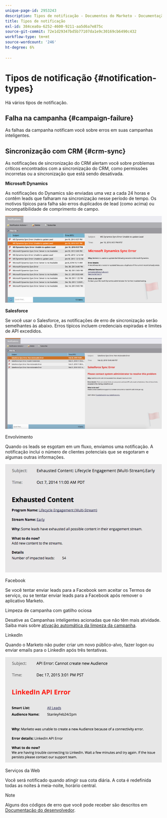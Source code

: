 ```yaml
---
unique-page-id: 2953243
description: Tipos de notificação - Documentos do Marketo - Documentação do produto
title: Tipos de notificação
exl-id: 384cea0a-6252-4600-9211-aa5d6a7e875c
source-git-commit: 72e1d29347bd5b77107da1e9c30169cb6490c432
workflow-type: tm+mt
source-wordcount: '246'
ht-degree: 6%

---
```


# Tipos de notificação {#notification-types}

Há vários tipos de notificação.

## Falha na campanha  {#campaign-failure}

As falhas da campanha notificam você sobre erros em suas campanhas inteligentes.

## Sincronização com CRM {#crm-sync}

As notificações de sincronização do CRM alertam você sobre problemas críticos encontrados com a sincronização do CRM, como permissões incorretas ou a sincronização que está sendo desativada.

**Microsoft Dynamics**

As notificações do Dynamics são enviadas uma vez a cada 24 horas e contêm leads que falharam na sincronização nesse período de tempo. Os motivos típicos para falha são erros duplicados de lead (como acima) ou incompatibilidade de comprimento de campo.

![](assets/image2016-1-20-11-3a19-3a58.png)

**Salesforce**

Se você usar o Salesforce, as notificações de erro de sincronização serão semelhantes às abaixo. Erros típicos incluem credenciais expiradas e limites de API excedidos.

![](assets/salesforcesyncerror.png)

Envolvimento

Quando os leads se esgotam em um fluxo, enviamos uma notificação.  A notificação inclui o número de clientes potenciais que se esgotaram e algumas outras informações.

![](assets/image2014-10-14-10-3a57-3a9.png)

Facebook

Se você tentar enviar leads para a Facebook sem aceitar os Termos de serviço, ou se tentar enviar leads para a Facebook após remover o aplicativo Marketo.

Limpeza de campanha com gatilho ociosa

Desative as Campanhas inteligentes acionadas que não têm mais atividade. Saiba mais sobre  [ativação automática da limpeza da campanha](/help/marketo/product-docs/core-marketo-concepts/smart-campaigns/using-smart-campaigns/automatic-trigger-campaign-cleanup.md).

LinkedIn

Quando o Marketo não puder criar um novo público-alvo, fazer logon ou enviar emails para o LinkedIn após três tentativas.

![](assets/linkedin.png)

Serviços da Web

Você será notificado quando atingir sua cota diária. A cota é redefinida todas as noites à meia-noite, horário central.

>[!NOTE]
>
>Alguns dos códigos de erro que você pode receber são descritos em [Documentação do desenvolvedor](https://developers.marketo.com/rest-api/error-codes/#response_level_error_codes).
